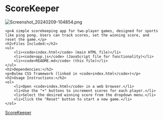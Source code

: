 <h1>ScoreKeeper</h1>

![Screenshot_20240209-104854.png](https://github.com/bitof-KARTIK/ScoreKeeper/assets/157111737/9a56d824-beaf-4be6-b2df-4ef9aafc5509)

    <p>A simple scorekeeping app for two-player games, designed for sports like ping pong. Users can track scores, set the winning score, and reset the game.</p>
    <h2>Files Included:</h2>
    <ul>
        <li><code>index.html</code> (main HTML file)</li>
        <li><code>app.js</code> (JavaScript file for functionality)</li>
        <li><code>README.md</code> (this file)</li>
    </ul>
    <h2>Dependencies:</h2>
    <p>Bulma CSS framework (linked in <code>index.html</code>)</p>
    <h2>Usage Instructions:</h2>
    <ol>
        <li>Open <code>index.html</code> in a web browser.</li>
        <li>Use the "+" buttons to increment scores for each player.</li>
        <li>Select the desired winning score from the dropdown menu.</li>
        <li>Click the "Reset" button to start a new game.</li>
    </ol>
<a href="https://bitof-kartik.github.io/ScoreKeeper/"> ScoreKeeper</a>
